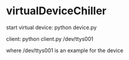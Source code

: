 # virtualDeviceChiller

start virtual device: python device.py

client: python client.py /dev/ttys001

where /dev/ttys001 is an example for the device
